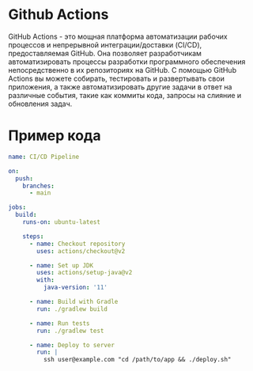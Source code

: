 # Github Actions
GitHub Actions - это мощная платформа автоматизации рабочих процессов и непрерывной интеграции/доставки (CI/CD), предоставляемая GitHub. Она позволяет разработчикам автоматизировать процессы разработки программного обеспечения непосредственно в их репозиториях на GitHub. С помощью GitHub Actions вы можете собирать, тестировать и развертывать свои приложения, а также автоматизировать другие задачи в ответ на различные события, такие как коммиты кода, запросы на слияние и обновления задач.
# Пример кода
```yaml
name: CI/CD Pipeline

on:
  push:
    branches:
      - main

jobs:
  build:
    runs-on: ubuntu-latest

    steps:
      - name: Checkout repository
        uses: actions/checkout@v2

      - name: Set up JDK
        uses: actions/setup-java@v2
        with:
          java-version: '11'

      - name: Build with Gradle
        run: ./gradlew build

      - name: Run tests
        run: ./gradlew test

      - name: Deploy to server
        run: |
          ssh user@example.com "cd /path/to/app && ./deploy.sh"
```